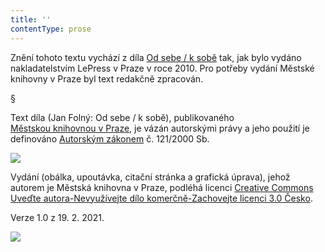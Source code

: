 ```yaml
---
title: ''
contentType: prose
---
```


Znění tohoto textu vychází z díla [Od sebe / k sobě](https://search.mlp.cz/cz/titul/od-sebe-k-sobe/3350206/#/) tak, jak bylo vydáno nakladatelstvím LePress v Praze v roce 2010. Pro potřeby vydání Městské knihovny v Praze byl text redakčně zpracován.

§

Text díla (Jan Folný: Od sebe / k sobě), publikovaného [Městskou knihovnou v Praze](https://www.mlp.cz/cz/), je vázán autorskými právy a jeho použití je definováno [Autorským zákonem](https://www.mkcr.cz/predpisy-zakonu-709.html) č. 121/2000 Sb.

![](../Images/image001.jpg)

Vydání (obálka, upoutávka, citační stránka a grafická úprava), jehož autorem je Městská knihovna v Praze, podléhá licenci [Creative Commons Uveďte autora-Nevyužívejte dílo komerčně-Zachovejte licenci 3.0 Česko](https://creativecommons.org/licenses/by-nc-sa/3.0/cz/).

  

Verze 1.0 z 19. 2. 2021.

![](../Images/image002.jpg)
